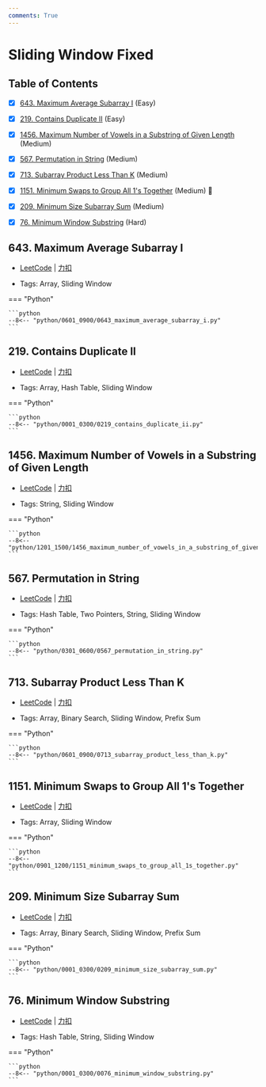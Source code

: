 ```yaml
---
comments: True
---
```


# Sliding Window Fixed

## Table of Contents

- [x] [643. Maximum Average Subarray I](#643-maximum-average-subarray-i) (Easy)
- [x] [219. Contains Duplicate II](#219-contains-duplicate-ii) (Easy)
- [x] [1456. Maximum Number of Vowels in a Substring of Given Length](#1456-maximum-number-of-vowels-in-a-substring-of-given-length) (Medium)
- [x] [567. Permutation in String](#567-permutation-in-string) (Medium)
- [x] [713. Subarray Product Less Than K](#713-subarray-product-less-than-k) (Medium)
- [x] [1151. Minimum Swaps to Group All 1's Together](#1151-minimum-swaps-to-group-all-1s-together) (Medium) 👑
- [x] [209. Minimum Size Subarray Sum](#209-minimum-size-subarray-sum) (Medium)
- [x] [76. Minimum Window Substring](#76-minimum-window-substring) (Hard)


## 643. Maximum Average Subarray I

-    [LeetCode](https://leetcode.com/problems/maximum-average-subarray-i/) | [力扣](https://leetcode.cn/problems/maximum-average-subarray-i/)

-   Tags: Array, Sliding Window

=== "Python"

    ```python
    --8<-- "python/0601_0900/0643_maximum_average_subarray_i.py"
    ```



## 219. Contains Duplicate II

-    [LeetCode](https://leetcode.com/problems/contains-duplicate-ii/) | [力扣](https://leetcode.cn/problems/contains-duplicate-ii/)

-   Tags: Array, Hash Table, Sliding Window

=== "Python"

    ```python
    --8<-- "python/0001_0300/0219_contains_duplicate_ii.py"
    ```



## 1456. Maximum Number of Vowels in a Substring of Given Length

-    [LeetCode](https://leetcode.com/problems/maximum-number-of-vowels-in-a-substring-of-given-length/) | [力扣](https://leetcode.cn/problems/maximum-number-of-vowels-in-a-substring-of-given-length/)

-   Tags: String, Sliding Window

=== "Python"

    ```python
    --8<-- "python/1201_1500/1456_maximum_number_of_vowels_in_a_substring_of_given_length.py"
    ```



## 567. Permutation in String

-    [LeetCode](https://leetcode.com/problems/permutation-in-string/) | [力扣](https://leetcode.cn/problems/permutation-in-string/)

-   Tags: Hash Table, Two Pointers, String, Sliding Window

=== "Python"

    ```python
    --8<-- "python/0301_0600/0567_permutation_in_string.py"
    ```



## 713. Subarray Product Less Than K

-    [LeetCode](https://leetcode.com/problems/subarray-product-less-than-k/) | [力扣](https://leetcode.cn/problems/subarray-product-less-than-k/)

-   Tags: Array, Binary Search, Sliding Window, Prefix Sum

=== "Python"

    ```python
    --8<-- "python/0601_0900/0713_subarray_product_less_than_k.py"
    ```



## 1151. Minimum Swaps to Group All 1's Together

-    [LeetCode](https://leetcode.com/problems/minimum-swaps-to-group-all-1s-together/) | [力扣](https://leetcode.cn/problems/minimum-swaps-to-group-all-1s-together/)

-   Tags: Array, Sliding Window

=== "Python"

    ```python
    --8<-- "python/0901_1200/1151_minimum_swaps_to_group_all_1s_together.py"
    ```



## 209. Minimum Size Subarray Sum

-    [LeetCode](https://leetcode.com/problems/minimum-size-subarray-sum/) | [力扣](https://leetcode.cn/problems/minimum-size-subarray-sum/)

-   Tags: Array, Binary Search, Sliding Window, Prefix Sum

=== "Python"

    ```python
    --8<-- "python/0001_0300/0209_minimum_size_subarray_sum.py"
    ```



## 76. Minimum Window Substring

-    [LeetCode](https://leetcode.com/problems/minimum-window-substring/) | [力扣](https://leetcode.cn/problems/minimum-window-substring/)

-   Tags: Hash Table, String, Sliding Window

=== "Python"

    ```python
    --8<-- "python/0001_0300/0076_minimum_window_substring.py"
    ```



